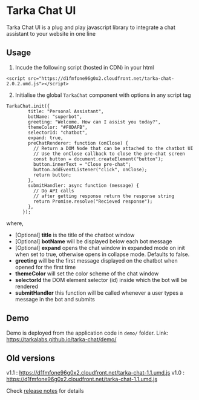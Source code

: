 # Tarka Chat UI

Tarka Chat UI is a plug and play javascript library to integrate a chat assistant to your website in one line


## Usage

1. Incude the following script (hosted in CDN) in your html

 ```
 <script src="https://d1fmfone96g0x2.cloudfront.net/tarka-chat-2.0.2.umd.js"></script>
 ```


2. Initialise the global `TarkaChat` component with options in any script tag

```
TarkaChat.init({
        title: "Personal Assistant",
        botName: "superbot",
        greeting: "Welcome. How can I assist you today?",
        themeColor: "#F0DAFB",
        selectorId: "chatbot",
        expand: true,
        preChatRenderer: function (onClose) {
          // Return a DOM Node that can be attached to the chatbot UI
          // Use the onClose callback to close the pre-chat screen
          const button = document.createElement("button");
          button.innerText = "Close pre-chat";
          button.addEventListener("click", onClose);
          return button;
        },
        submitHandler: async function (message) {
          // Do API calls
          // after getting response return the response string
          return Promise.resolve("Recieved response");
        },
      });
```

where,

- [Optional] **title** is the title of the chatbot window
- [Optional] **botName** will be displayed below each bot message
- [Optional] **expand** opens the chat window in expanded mode on init when set to true, otherwise opens in collapse mode. Defaults to false.
- **greeting** will be the first message displayed on the chatbot when opened for the first time
- **themeColor** will set the color scheme of the chat window
- **selectorId** the DOM element selector (id) inside which the bot will be rendered
- **submitHandler** this function will be called whenever a user types a message in the bot and submits


## Demo

Demo is deployed from the application code in `demo/` folder.
Link: https://tarkalabs.github.io/tarka-chat/demo/

## Old versions

v1.1 : https://d1fmfone96g0x2.cloudfront.net/tarka-chat-1.1.umd.js
v1.0 : https://d1fmfone96g0x2.cloudfront.net/tarka-chat-1.1.umd.js

Check [release notes](RELEASE.md) for details